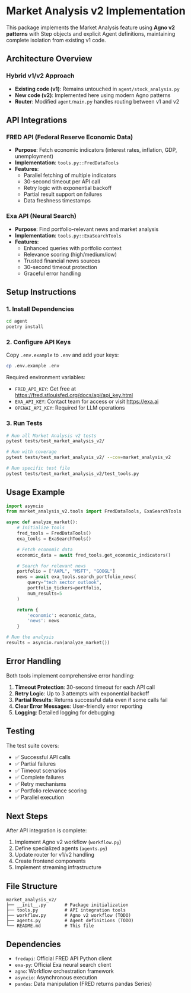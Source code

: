 # Market Analysis v2 Implementation

This package implements the Market Analysis feature using **Agno v2 patterns** with Step objects and explicit Agent definitions, maintaining complete isolation from existing v1 code.

## Architecture Overview

### Hybrid v1/v2 Approach
- **Existing code (v1)**: Remains untouched in `agent/stock_analysis.py`
- **New code (v2)**: Implemented here using modern Agno patterns
- **Router**: Modified `agent/main.py` handles routing between v1 and v2

## API Integrations

### FRED API (Federal Reserve Economic Data)
- **Purpose**: Fetch economic indicators (interest rates, inflation, GDP, unemployment)
- **Implementation**: `tools.py::FredDataTools`
- **Features**:
  - Parallel fetching of multiple indicators
  - 30-second timeout per API call
  - Retry logic with exponential backoff
  - Partial result support on failures
  - Data freshness timestamps

### Exa API (Neural Search)
- **Purpose**: Find portfolio-relevant news and market analysis
- **Implementation**: `tools.py::ExaSearchTools`
- **Features**:
  - Enhanced queries with portfolio context
  - Relevance scoring (high/medium/low)
  - Trusted financial news sources
  - 30-second timeout protection
  - Graceful error handling

## Setup Instructions

### 1. Install Dependencies
```bash
cd agent
poetry install
```

### 2. Configure API Keys
Copy `.env.example` to `.env` and add your keys:
```bash
cp .env.example .env
```

Required environment variables:
- `FRED_API_KEY`: Get free at https://fred.stlouisfed.org/docs/api/api_key.html
- `EXA_API_KEY`: Contact team for access or visit https://exa.ai
- `OPENAI_API_KEY`: Required for LLM operations

### 3. Run Tests
```bash
# Run all Market Analysis v2 tests
pytest tests/test_market_analysis_v2/

# Run with coverage
pytest tests/test_market_analysis_v2/ --cov=market_analysis_v2

# Run specific test file
pytest tests/test_market_analysis_v2/test_tools.py
```

## Usage Example

```python
import asyncio
from market_analysis_v2.tools import FredDataTools, ExaSearchTools

async def analyze_market():
    # Initialize tools
    fred_tools = FredDataTools()
    exa_tools = ExaSearchTools()

    # Fetch economic data
    economic_data = await fred_tools.get_economic_indicators()

    # Search for relevant news
    portfolio = ["AAPL", "MSFT", "GOOGL"]
    news = await exa_tools.search_portfolio_news(
        query="tech sector outlook",
        portfolio_tickers=portfolio,
        num_results=5
    )

    return {
        'economic': economic_data,
        'news': news
    }

# Run the analysis
results = asyncio.run(analyze_market())
```

## Error Handling

Both tools implement comprehensive error handling:

1. **Timeout Protection**: 30-second timeout for each API call
2. **Retry Logic**: Up to 3 attempts with exponential backoff
3. **Partial Results**: Returns successful data even if some calls fail
4. **Clear Error Messages**: User-friendly error reporting
5. **Logging**: Detailed logging for debugging

## Testing

The test suite covers:
- ✅ Successful API calls
- ✅ Partial failures
- ✅ Timeout scenarios
- ✅ Complete failures
- ✅ Retry mechanisms
- ✅ Portfolio relevance scoring
- ✅ Parallel execution

## Next Steps

After API integration is complete:
1. Implement Agno v2 workflow (`workflow.py`)
2. Define specialized agents (`agents.py`)
3. Update router for v1/v2 handling
4. Create frontend components
5. Implement streaming infrastructure

## File Structure

```
market_analysis_v2/
├── __init__.py       # Package initialization
├── tools.py          # API integration tools
├── workflow.py       # Agno v2 workflow (TODO)
├── agents.py         # Agent definitions (TODO)
└── README.md         # This file
```

## Dependencies

- `fredapi`: Official FRED API Python client
- `exa-py`: Official Exa neural search client
- `agno`: Workflow orchestration framework
- `asyncio`: Asynchronous execution
- `pandas`: Data manipulation (FRED returns pandas Series)